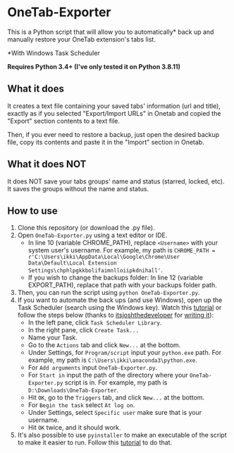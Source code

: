 # OneTab-Exporter

This is a Python script that will allow you to automatically* back up and manually restore your OneTab extension's tabs list.

*With Windows Task Scheduler

**Requires Python 3.4+ (I've only tested it on Python 3.8.11)**

## What it does

It creates a text file containing your saved tabs' information (url and title), exactly as if you selected "Export/Import URLs" in Onetab and copied the "Export" section contents to a text file.

Then, if you ever need to restore a backup, just open the desired backup file, copy its contents and paste it in the "Import" section in Onetab. 

## What it does NOT

It does NOT save your tabs groups' name and status (starred, locked, etc). It saves the groups without the name and status.

## How to use

1. Clone this repository (or download the .py file).
2. Open `OneTab-Exporter.py` using a text editor or IDE.
   - In line 10 (variable CHROME_PATH), replace `<Username>` with your system user's username. For example, my path is `CHROME_PATH = r'C:\Users\ikki\AppData\Local\Google\Chrome\User Data\Default\Local Extension Settings\chphlpgkkbolifaimnlloiipkdnihall'`.
   - If you wish to change the backups folder: In line 12 (variable EXPORT_PATH), replace that path with your backups folder path.
3. Then, you can run the script using `python OneTab-Exporter.py`.
4. If you want to automate the back ups (and use Windows), open up the Task Scheduler (search using the Windows key). Watch this [tutorial](https://www.youtube.com/watch?v=n2Cr_YRQk7o&feature=emb_title) or follow the steps below (thanks to [itsjoshthedeveloper](https://github.com/itsjoshthedeveloper) for [writing it](https://github.com/itsjoshthedeveloper/backupOneTab#how-to-use)):
   - In the left pane, click `Task Scheduler Library`.
   - In the right pane, click `Create Task...`
   - Name your Task.
   - Go to the `Actions` tab and click `New...` at the bottom.
   - Under Settings, for `Program/script` input your `python.exe` path. For example, my path is `C:\Users\ikki\anaconda3\python.exe`.
   - For `Add arguments` input `OneTab-Exporter.py`.
   - For `Start in` input the path of the directory where your `OneTab-Exporter.py` script is in. For example, my path is `D:\Downloads\OneTab-Exporter`.
   - Hit `OK`, go to the `Triggers` tab, and click `New...` at the bottom.
   - For `Begin the task` select `At log on`.
   - Under Settings, select `Specific user` make sure that is your username.
   - Hit `OK` twice, and it should work.
5. It's also possible to use `pyinstaller` to make an executable of the script to make it easier to run. Follow this [tutorial](https://datatofish.com/executable-pyinstaller/) to do that.
